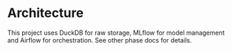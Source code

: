 # Architecture

This project uses DuckDB for raw storage, MLflow for model management and
Airflow for orchestration. See other phase docs for details.
